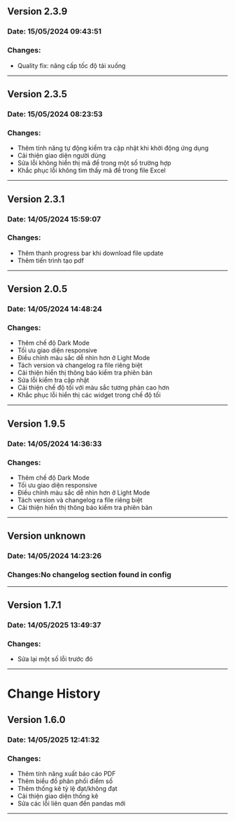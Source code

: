 ## Version 2.3.9
### Date: 15/05/2024 09:43:51
### Changes:
- Quality fix: nâng cấp tốc độ tải xuống

--------------------------------------------------
## Version 2.3.5
### Date: 15/05/2024 08:23:53
### Changes:
- Thêm tính năng tự động kiểm tra cập nhật khi khởi động ứng dụng
- Cải thiện giao diện người dùng
- Sửa lỗi không hiển thị mã đề trong một số trường hợp
- Khắc phục lỗi không tìm thấy mã đề trong file Excel

--------------------------------------------------
## Version 2.3.1
### Date: 14/05/2024 15:59:07
### Changes:
- Thêm thanh progress bar khi download file update
- Thêm tiến trình tạo pdf

--------------------------------------------------
## Version 2.0.5
### Date: 14/05/2024 14:48:24
### Changes:
- Thêm chế độ Dark Mode
- Tối ưu giao diện responsive
- Điều chỉnh màu sắc dễ nhìn hơn ở Light Mode
- Tách version và changelog ra file riêng biệt
- Cải thiện hiển thị thông báo kiểm tra phiên bản
- Sửa lỗi kiểm tra cập nhật
- Cải thiện chế độ tối với màu sắc tương phản cao hơn
- Khắc phục lỗi hiển thị các widget trong chế độ tối

--------------------------------------------------
## Version 1.9.5
### Date: 14/05/2024 14:36:33
### Changes:
- Thêm chế độ Dark Mode
- Tối ưu giao diện responsive
- Điều chỉnh màu sắc dễ nhìn hơn ở Light Mode
- Tách version và changelog ra file riêng biệt
- Cải thiện hiển thị thông báo kiểm tra phiên bản

--------------------------------------------------
## Version unknown
### Date: 14/05/2024 14:23:26
### Changes:No changelog section found in config

--------------------------------------------------
## Version 1.7.1
### Date: 14/05/2025 13:49:37
### Changes:
- Sửa lại một số lỗi trước đó

--------------------------------------------------
# Change History

## Version 1.6.0
### Date: 14/05/2025 12:41:32
### Changes:
- Thêm tính năng xuất báo cáo PDF
- Thêm biểu đồ phân phối điểm số
- Thêm thống kê tỷ lệ đạt/không đạt
- Cải thiện giao diện thống kê
- Sửa các lỗi liên quan đến pandas mới

--------------------------------------------------
